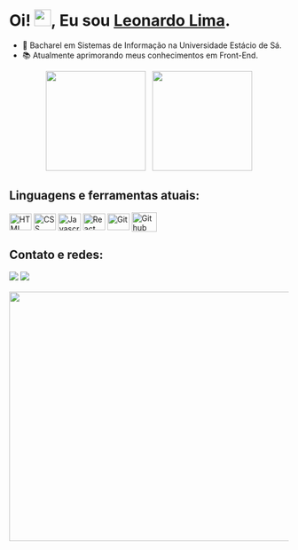 # Oi! <img src="https://raw.githubusercontent.com/kaueMarques/kaueMarques/master/hi.gif" height="30px">, Eu sou [Leonardo Lima](https://www.linkedin.com/in/leonardo-sl/). 

- 📄 Bacharel em Sistemas de Informação na Universidade Estácio de Sá.
- 📚 Atualmente aprimorando meus conhecimentos em Front-End.

 <div  align="center">
 <a href="https://github.com/i-ramoss"></a>
     <img height="180em" src="https://github-readme-stats.vercel.app/api?username=leonardoxp9d&hide_border=true&show_icons=true&theme=blueberry&include_all_commits=true&count_private=true"/> &nbsp;
     <img height="180em" src="https://github-readme-stats.vercel.app/api/top-langs/?username=leonardoxp9d&layout=compact&count_private=true&hide_border=true&theme=blueberry&show_icons=true">
</div>

<!--
<div align="center">
  <a href="https://github.com/leonardoxp9d">
  <img height="180em" src="https://github-readme-stats.vercel.app/api?username=leonardoxp9d&show_icons=true&theme=dracula&include_all_commits=true&count_private=true"/>
  <img height="180em" src="https://github-readme-stats.vercel.app/api/top-langs/?username=leonardoxp9d&layout=compact&langs_count=7&theme=dracula"/>
</div> -->
  
## Linguagens e ferramentas atuais:
<div style="display: inline_block">
  <img align="center" alt="HTML" width="40" height="30" src="https://cdn.jsdelivr.net/gh/devicons/devicon/icons/html5/html5-plain.svg">
  <img align="center" alt="CSS" width="40" height="30" src="https://cdn.jsdelivr.net/gh/devicons/devicon/icons/css3/css3-plain.svg" />
  <img align="center" alt="Javascript" width="41" height="31.5" src="https://user-images.githubusercontent.com/54649877/193427489-c58de148-3539-42f9-b0b7-078d889181a6.svg">
  <img align="center" alt="React" width="40" height="30" src="https://cdn.jsdelivr.net/gh/devicons/devicon/icons/react/react-original.svg" />
  <img align="center" alt="Git" width="40" height="30" src="https://cdn.jsdelivr.net/gh/devicons/devicon/icons/git/git-original.svg" />
  <img align="center" alt="Github" width="45" height="35" src="https://cdn.jsdelivr.net/gh/devicons/devicon/icons/github/github-original.svg" />
</div>
  
## Contato e redes:
<div> 
  <a href="mailto:leonardo.soares.lim@gmail.com"><img src="https://img.shields.io/badge/-Gmail-%23333?style=for-the-badge&logo=gmail&logoColor=white" target="_blank"></a>
  <a href="https://www.linkedin.com/in/leonardo-sl/"><img src="https://img.shields.io/badge/-LinkedIn-%230077B5?style=for-the-badge&logo=linkedin&logoColor=white" target="_blank"></a>
</div>

<br/>
<img  width="1200px" height="450px" src="https://user-images.githubusercontent.com/54649877/193432761-0942a81c-d0dd-4ddc-87ff-dd9b13280da0.gif">
